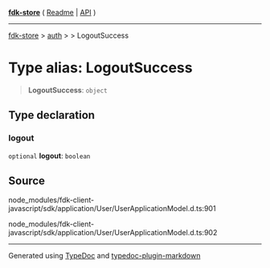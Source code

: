 [**fdk-store**](../../../README.md) ( [Readme](../../../README.md) \| [API](../../../API.md) )

---

[fdk-store](../../../API.md) > [auth](../../README.md) > [<internal>](../README.md) > LogoutSuccess

# Type alias: LogoutSuccess

> **LogoutSuccess**: `object`

## Type declaration

### logout

`optional` **logout**: `boolean`

## Source

node_modules/fdk-client-javascript/sdk/application/User/UserApplicationModel.d.ts:901

node_modules/fdk-client-javascript/sdk/application/User/UserApplicationModel.d.ts:902

---

Generated using [TypeDoc](https://typedoc.org/) and [typedoc-plugin-markdown](https://www.npmjs.com/package/typedoc-plugin-markdown)

